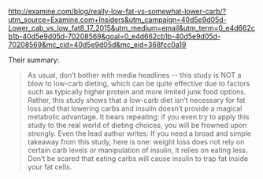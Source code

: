 http://examine.com/blog/really-low-fat-vs-somewhat-lower-carb/?utm_source=Examine.com+Insiders&utm_campaign=40d5e9d05d-Lower_cab_vs_low_fat8_17_2015&utm_medium=email&utm_term=0_e4d662cb1b-40d5e9d05d-70208569&goal=0_e4d662cb1b-40d5e9d05d-70208569&mc_cid=40d5e9d05d&mc_eid=368fcc0a19

Their summary:
>As usual, don’t bother with media headlines -- this study is NOT a blow to low-carb dieting, which can be quite effective due to factors such as typically higher protein and more limited junk food options. Rather, this study shows that a low-carb diet isn’t necessary for fat loss and that lowering carbs and insulin doesn’t provide a magical metabolic advantage. 
 It bears repeating: if you even try to apply this study to the real world of dieting choices, you will be frowned upon strongly. Even the lead author writes:
> If you need a broad and simple takeaway from this study, here is one: weight loss does not rely on certain carb levels or manipulation of insulin, it relies on eating less. Don’t be scared that eating carbs will cause insulin to trap fat inside your fat cells. 